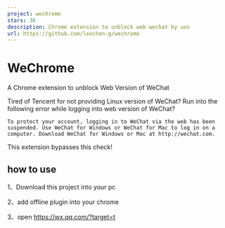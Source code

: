 ```yaml
---
project: wechrome
stars: 36
description: Chrome extension to unblock web wechat by uos
url: https://github.com/leochen-g/wechrome
---
```


WeChrome
========

A Chrome extension to unblock Web Version of WeChat

Tired of Tencent for not providing Linux version of WeChat? Run into the following error while logging into web version of WeChat?

```
To protect your account, logging in to WeChat via the web has been suspended. Use WeChat for Windows or WeChat for Mac to log in on a computer. Download WeChat for Windows or Mac at http://wechat.com.
```

This extension bypasses this check!

how to use
----------

1、Download this project into your pc

2、add offline plugin into your chrome

3、open https://wx.qq.com/?target=t
